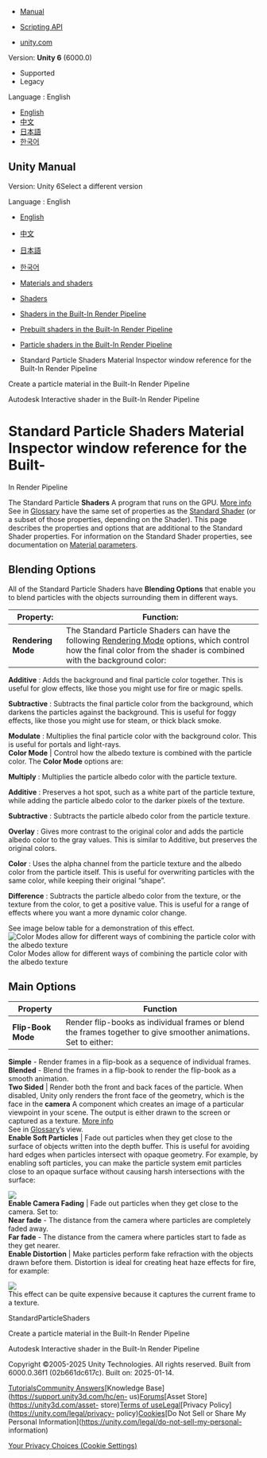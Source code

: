[](https://docs.unity3d.com)

  * [Manual](../Manual/index.html)
  * [Scripting API](../ScriptReference/index.html)

  * [unity.com](https://unity.com/)

Version: **Unity 6** (6000.0)

  * Supported
  * Legacy

Language : English

  * [English](/Manual/shader-StandardParticleShaders.html)
  * [中文](/cn/current/Manual/shader-StandardParticleShaders.html)
  * [日本語](/ja/current/Manual/shader-StandardParticleShaders.html)
  * [한국어](/kr/current/Manual/shader-StandardParticleShaders.html)

[](https://docs.unity3d.com)

## Unity Manual

Version: Unity 6Select a different version

Language : English

  * [English](/Manual/shader-StandardParticleShaders.html)
  * [中文](/cn/current/Manual/shader-StandardParticleShaders.html)
  * [日本語](/ja/current/Manual/shader-StandardParticleShaders.html)
  * [한국어](/kr/current/Manual/shader-StandardParticleShaders.html)

  * [Materials and shaders](materials-and-shaders.html)
  * [Shaders](Shaders.html)
  * [Shaders in the Built-In Render Pipeline](shader-built-in-birp-landing.html)
  * [Prebuilt shaders in the Built-In Render Pipeline](shader-built-in-birp.html)
  * [Particle shaders in the Built-In Render Pipeline](shader-StandardParticleShadersLanding.html)
  * Standard Particle Shaders Material Inspector window reference for the Built-In Render Pipeline

[](shader-StandardParticleShadersCreate.html)

Create a particle material in the Built-In Render Pipeline

[](Shader-Autodesk-Interactive.html)

Autodesk Interactive shader in the Built-In Render Pipeline

# Standard Particle Shaders Material Inspector window reference for the Built-
In Render Pipeline

The Standard Particle **Shaders** A program that runs on the GPU. [More
info](Shaders.html)  
See in [Glossary](Glossary.html#Shader) have the same set of properties as the
[Standard Shader](shader-StandardShader.html) (or a subset of those
properties, depending on the Shader). This page describes the properties and
options that are additional to the Standard Shader properties. For information
on the Standard Shader properties, see documentation on [Material
parameters](StandardShaderMaterialParameters.html).

## Blending Options

All of the Standard Particle Shaders have **Blending Options** that enable you
to blend particles with the objects surrounding them in different ways.

Property: | Function:  
---|---  
**Rendering Mode** | The Standard Particle Shaders can have the following [Rendering Mode](StandardShaderMaterialParameterRenderingMode.html) options, which control how the final color from the shader is combined with the background color:  
  
**Additive** : Adds the background and final particle color together. This is
useful for glow effects, like those you might use for fire or magic spells.  
  
**Subtractive** : Subtracts the final particle color from the background,
which darkens the particles against the background. This is useful for foggy
effects, like those you might use for steam, or thick black smoke.  
  
**Modulate** : Multiplies the final particle color with the background color.
This is useful for portals and light-rays.  
**Color Mode** | Control how the albedo texture is combined with the particle color. The **Color Mode** options are:  
  
**Multiply** : Multiplies the particle albedo color with the particle texture.  
  
**Additive** : Preserves a hot spot, such as a white part of the particle
texture, while adding the particle albedo color to the darker pixels of the
texture.  
  
**Subtractive** : Subtracts the particle albedo color from the particle
texture.  
  
**Overlay** : Gives more contrast to the original color and adds the particle
albedo color to the gray values. This is similar to Additive, but preserves
the original colors.  
  
**Color** : Uses the alpha channel from the particle texture and the albedo
color from the particle itself. This is useful for overwriting particles with
the same color, while keeping their original “shape”.  
  
**Difference** : Subtracts the particle albedo color from the texture, or the
texture from the color, to get a positive value. This is useful for a range of
effects where you want a more dynamic color change.  
  
See image below table for a demonstration of this effect.  
![Color Modes allow for different ways of combining the particle color with
the albedo texture](../uploads/Main/SPSSColorModes.png) Color Modes allow for
different ways of combining the particle color with the albedo texture

## Main Options

Property | Function  
---|---  
**Flip-Book Mode** | Render flip-books as individual frames or blend the frames together to give smoother animations. Set to either:  
**Simple** \- Render frames in a flip-book as a sequence of individual frames.  
**Blended** \- Blend the frames in a flip-book to render the flip-book as a
smooth animation.  
**Two Sided** | Render both the front and back faces of the particle. When disabled, Unity only renders the front face of the geometry, which is the face in the **camera** A component which creates an image of a particular viewpoint in your scene. The output is either drawn to the screen or captured as a texture. [More info](CamerasOverview.html)  
See in [Glossary](Glossary.html#Camera)’s view.  
**Enable Soft Particles** | Fade out particles when they get close to the surface of objects written into the depth buffer. This is useful for avoiding hard edges when particles intersect with opaque geometry. For example, by enabling soft particles, you can make the particle system emit particles close to an opaque surface without causing harsh intersections with the surface:  
  
![](../uploads/Main/SPSSSoftParticles.png)  
**Enable Camera Fading** | Fade out particles when they get close to the camera. Set to:  
**Near fade** \- The distance from the camera where particles are completely
faded away.  
**Far fade** \- The distance from the camera where particles start to fade as
they get nearer.  
**Enable Distortion** | Make particles perform fake refraction with the objects drawn before them. Distortion is ideal for creating heat haze effects for fire, for example:  
  
![](../uploads/Main/SPSSEnableDistortion.png)  
This effect can be quite expensive because it captures the current frame to a
texture.  
  
StandardParticleShaders

[](shader-StandardParticleShadersCreate.html)

Create a particle material in the Built-In Render Pipeline

[](Shader-Autodesk-Interactive.html)

Autodesk Interactive shader in the Built-In Render Pipeline

Copyright ©2005-2025 Unity Technologies. All rights reserved. Built from
6000.0.36f1 (02b661dc617c). Built on: 2025-01-14.

[Tutorials](https://learn.unity.com/)[Community
Answers](https://answers.unity3d.com)[Knowledge
Base](https://support.unity3d.com/hc/en-
us)[Forums](https://forum.unity3d.com)[Asset Store](https://unity3d.com/asset-
store)[Terms of
use](https://docs.unity3d.com/Manual/TermsOfUse.html)[Legal](https://unity.com/legal)[Privacy
Policy](https://unity.com/legal/privacy-
policy)[Cookies](https://unity.com/legal/cookie-policy)[Do Not Sell or Share
My Personal Information](https://unity.com/legal/do-not-sell-my-personal-
information)

[Your Privacy Choices (Cookie Settings)](javascript:void\(0\);)


